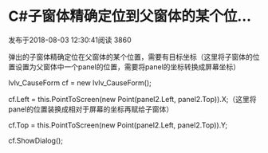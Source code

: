 # C#子窗体精确定位到父窗体的某个位…

发布于2018-08-03 12:30:41阅读 3860

 弹出的子窗体精确定位在父窗体的某个位置，需要有目标坐标（这里将子窗体的位置设置为父窗体中一个panel的位置，需要将panel的坐标转换成屏幕坐标）

lvlv_CauseForm cf = new lvlv_CauseForm();

cf.Left = this.PointToScreen(new Point(panel2.Left, panel2.Top)).X;（这里将panel的位置装换成相对于屏幕的坐标再赋给子窗体）

cf.Top = this.PointToScreen(new Point(panel2.Left, panel2.Top)).Y;

cf.ShowDialog();